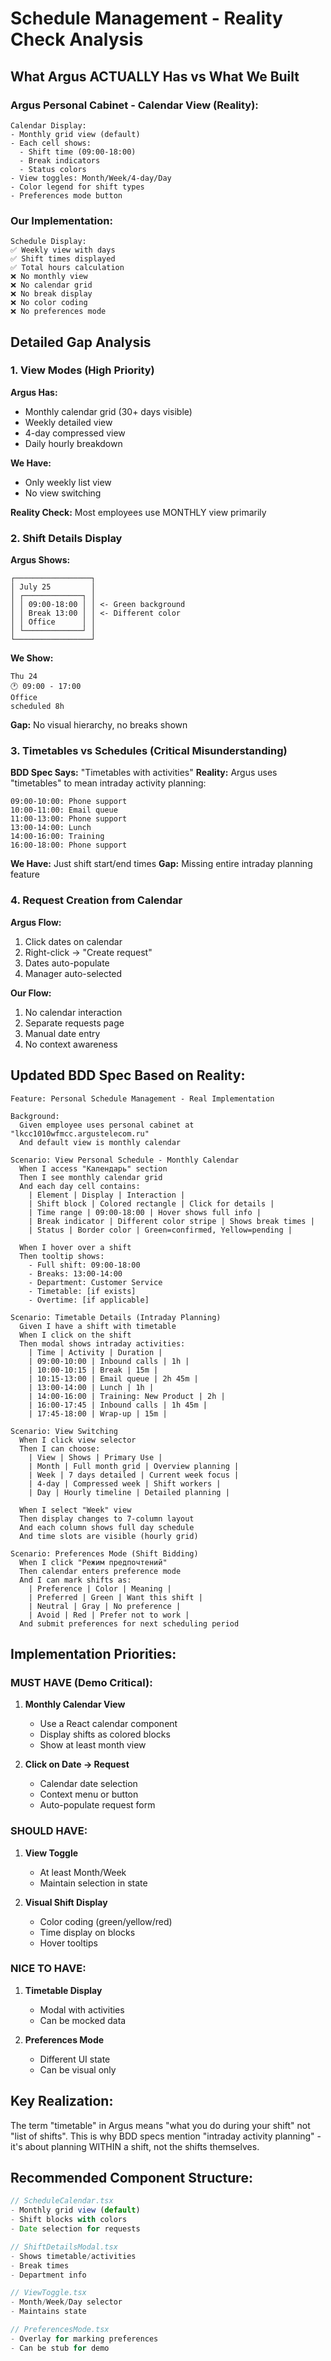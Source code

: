 # Schedule Management - Reality Check Analysis

## What Argus ACTUALLY Has vs What We Built

### Argus Personal Cabinet - Calendar View (Reality):
```
Calendar Display:
- Monthly grid view (default)
- Each cell shows:
  - Shift time (09:00-18:00)
  - Break indicators
  - Status colors
- View toggles: Month/Week/4-day/Day
- Color legend for shift types
- Preferences mode button
```

### Our Implementation:
```
Schedule Display:
✅ Weekly view with days
✅ Shift times displayed
✅ Total hours calculation
❌ No monthly view
❌ No calendar grid
❌ No break display
❌ No color coding
❌ No preferences mode
```

## Detailed Gap Analysis

### 1. View Modes (High Priority)
**Argus Has:**
- Monthly calendar grid (30+ days visible)
- Weekly detailed view
- 4-day compressed view
- Daily hourly breakdown

**We Have:**
- Only weekly list view
- No view switching

**Reality Check:** Most employees use MONTHLY view primarily

### 2. Shift Details Display
**Argus Shows:**
```
┌─────────────────┐
│ July 25         │
│ ┌─────────────┐ │
│ │ 09:00-18:00 │ │ <- Green background
│ │ Break 13:00 │ │ <- Different color
│ │ Office      │ │
│ └─────────────┘ │
└─────────────────┘
```

**We Show:**
```
Thu 24
🕐 09:00 - 17:00
Office
scheduled 8h
```

**Gap:** No visual hierarchy, no breaks shown

### 3. Timetables vs Schedules (Critical Misunderstanding)

**BDD Spec Says:** "Timetables with activities"
**Reality:** Argus uses "timetables" to mean intraday activity planning:
```
09:00-10:00: Phone support
10:00-11:00: Email queue
11:00-13:00: Phone support
13:00-14:00: Lunch
14:00-16:00: Training
16:00-18:00: Phone support
```

**We Have:** Just shift start/end times
**Gap:** Missing entire intraday planning feature

### 4. Request Creation from Calendar

**Argus Flow:**
1. Click dates on calendar
2. Right-click → "Create request"
3. Dates auto-populate
4. Manager auto-selected

**Our Flow:**
1. No calendar interaction
2. Separate requests page
3. Manual date entry
4. No context awareness

## Updated BDD Spec Based on Reality:

```gherkin
Feature: Personal Schedule Management - Real Implementation

Background:
  Given employee uses personal cabinet at "lkcc1010wfmcc.argustelecom.ru"
  And default view is monthly calendar

Scenario: View Personal Schedule - Monthly Calendar
  When I access "Календарь" section
  Then I see monthly calendar grid
  And each day cell contains:
    | Element | Display | Interaction |
    | Shift block | Colored rectangle | Click for details |
    | Time range | 09:00-18:00 | Hover shows full info |
    | Break indicator | Different color stripe | Shows break times |
    | Status | Border color | Green=confirmed, Yellow=pending |
  
  When I hover over a shift
  Then tooltip shows:
    - Full shift: 09:00-18:00
    - Breaks: 13:00-14:00
    - Department: Customer Service
    - Timetable: [if exists]
    - Overtime: [if applicable]

Scenario: Timetable Details (Intraday Planning)
  Given I have a shift with timetable
  When I click on the shift
  Then modal shows intraday activities:
    | Time | Activity | Duration |
    | 09:00-10:00 | Inbound calls | 1h |
    | 10:00-10:15 | Break | 15m |
    | 10:15-13:00 | Email queue | 2h 45m |
    | 13:00-14:00 | Lunch | 1h |
    | 14:00-16:00 | Training: New Product | 2h |
    | 16:00-17:45 | Inbound calls | 1h 45m |
    | 17:45-18:00 | Wrap-up | 15m |

Scenario: View Switching
  When I click view selector
  Then I can choose:
    | View | Shows | Primary Use |
    | Month | Full month grid | Overview planning |
    | Week | 7 days detailed | Current week focus |
    | 4-day | Compressed week | Shift workers |
    | Day | Hourly timeline | Detailed planning |
  
  When I select "Week" view
  Then display changes to 7-column layout
  And each column shows full day schedule
  And time slots are visible (hourly grid)

Scenario: Preferences Mode (Shift Bidding)
  When I click "Режим предпочтений"
  Then calendar enters preference mode
  And I can mark shifts as:
    | Preference | Color | Meaning |
    | Preferred | Green | Want this shift |
    | Neutral | Gray | No preference |
    | Avoid | Red | Prefer not to work |
  And submit preferences for next scheduling period
```

## Implementation Priorities:

### MUST HAVE (Demo Critical):
1. **Monthly Calendar View**
   - Use a React calendar component
   - Display shifts as colored blocks
   - Show at least month view

2. **Click on Date → Request**
   - Calendar date selection
   - Context menu or button
   - Auto-populate request form

### SHOULD HAVE:
1. **View Toggle**
   - At least Month/Week
   - Maintain selection in state

2. **Visual Shift Display**
   - Color coding (green/yellow/red)
   - Time display on blocks
   - Hover tooltips

### NICE TO HAVE:
1. **Timetable Display**
   - Modal with activities
   - Can be mocked data

2. **Preferences Mode**
   - Different UI state
   - Can be visual only

## Key Realization:
The term "timetable" in Argus means "what you do during your shift" not "list of shifts". This is why BDD specs mention "intraday activity planning" - it's about planning WITHIN a shift, not the shifts themselves.

## Recommended Component Structure:
```typescript
// ScheduleCalendar.tsx
- Monthly grid view (default)
- Shift blocks with colors
- Date selection for requests

// ShiftDetailsModal.tsx  
- Shows timetable/activities
- Break times
- Department info

// ViewToggle.tsx
- Month/Week/Day selector
- Maintains state

// PreferencesMode.tsx
- Overlay for marking preferences
- Can be stub for demo
```